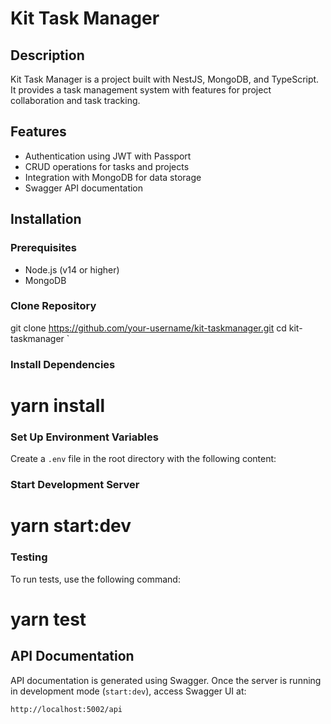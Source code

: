 # Kit Task Manager

## Description

Kit Task Manager is a project built with NestJS, MongoDB, and TypeScript. It provides a task management system with features for project collaboration and task tracking.

## Features

- Authentication using JWT with Passport
- CRUD operations for tasks and projects
- Integration with MongoDB for data storage
- Swagger API documentation

## Installation

### Prerequisites

- Node.js (v14 or higher)
- MongoDB

### Clone Repository


git clone https://github.com/your-username/kit-taskmanager.git
cd kit-taskmanager `

### Install Dependencies

# yarn install

### Set Up Environment Variables

Create a `.env` file in the root directory with the following content:


### Start Development Server

# yarn start:dev

### Testing

To run tests, use the following command:

# yarn test

API Documentation
-----------------

API documentation is generated using Swagger. Once the server is running in development mode (`start:dev`), access Swagger UI at:

`http://localhost:5002/api`
